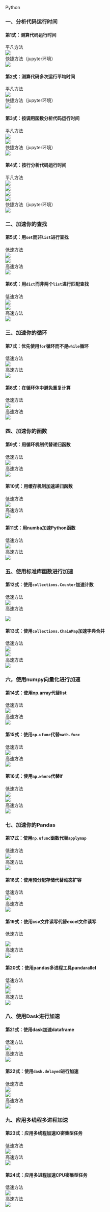 Python
<a name="nLZpS"></a>
### 一、分析代码运行时间
<a name="j7jxp"></a>
#### 第1式：测算代码运行时间
平凡方法<br />![](./img/1640520665290-d2e242e6-c14f-4c38-8bcb-3b538504a1c8.webp)<br />快捷方法（jupyter环境）<br />![](./img/1640520665179-045c7542-e24d-4dfb-99d4-cc86255918f3.webp)
<a name="R6vBP"></a>
#### 第2式：测算代码多次运行平均时间
平凡方法<br />![](./img/1640520665368-dadba013-e54f-4a74-aa12-c3a0aab9a894.webp)<br />快捷方法（jupyter环境）<br />![](./img/1640520665314-b4f8bc7a-5da4-491d-949f-53fc3a185c68.webp)
<a name="EpLG6"></a>
#### 第3式：按调用函数分析代码运行时间
平凡方法<br />![](./img/1640520665033-91276eab-13f3-4241-9e1a-78aa754c5add.webp)<br />![](./img/1640520666636-c4c42171-a148-4742-8561-01dc8fec3a9f.webp)<br />快捷方法（jupyter环境）<br />![](./img/1640520667023-ead22041-e180-4af7-88aa-197c1449b598.webp)
<a name="EfwHu"></a>
#### 第4式：按行分析代码运行时间
平凡方法<br />![](./img/1640520666929-1b1b1cc4-bdb7-47ff-a51a-bf4e54450ff2.webp)<br />![](./img/1640520667010-54c98786-8c29-45f2-8903-c42f0d8d0087.webp)<br />![](./img/1640520667395-0ce475af-a1db-4a09-8553-92b09e5f2393.webp)<br />![](./img/1640520667660-e394e977-63e1-493d-b615-3e1a74fc1b12.webp)<br />快捷方法（jupyter环境）<br />![](./img/1640520668816-adb6e016-43f5-4e95-8371-d4ef1c068b8a.webp)
<a name="B3iNm"></a>
### 二、加速你的查找
<a name="jg4Kj"></a>
#### 第5式：用`set`而非`list`进行查找
低速方法<br />![](./img/1640520668185-ed780505-1508-46d3-9a67-b01376939204.webp)<br />![](./img/1640520668591-c9e9213c-e64e-453e-a41c-bbaf337da3b5.webp)<br />高速方法<br />![](./img/1640520668658-adcc9e02-cd51-4017-b22f-5b4dbc8ab46f.webp)
<a name="r1as1"></a>
#### 第6式：用`dict`而非两个`list`进行匹配查找
低速方法<br />![](./img/1640520668678-73c5aac5-8c77-464f-8fbe-3f82dfef0ccf.webp)<br />![](./img/1640520669303-5a28079c-912a-4657-8e3f-1fecf738dc74.webp)<br />高速方法<br />![](./img/1640520669262-658dbc71-fa0e-4c1f-af8f-b5bf2e8260c6.webp)
<a name="BEOue"></a>
### 三、加速你的循环
<a name="RZsZx"></a>
#### 第7式：优先使用`for`循环而不是`while`循环
低速方法<br />![](./img/1640520669554-75e829fc-5a29-43c3-ab55-2a662d602267.webp)<br />高速方法<br />![](./img/1640520669442-6c25896b-faeb-4060-b979-b43b6ad49dca.webp)
<a name="uwmDM"></a>
#### 第8式：在循环体中避免重复计算
低速方法<br />![](./img/1640520669678-74e88778-0c56-425d-902f-94666f728421.webp)<br />高速方法<br />![](./img/1640520670187-5d722716-520b-44cd-9bee-e2459d9c8d36.webp)
<a name="pdGwR"></a>
### 四、加速你的函数
<a name="pA0Rs"></a>
#### 第9式：用循环机制代替递归函数
低速方法<br />![](./img/1640520670014-6c2a29c0-3e45-4649-9232-04138ef62107.webp)<br />高速方法<br />![](./img/1640520671162-ecd4c494-7941-4726-b386-3d80ecfee367.webp)
<a name="x8DLd"></a>
#### 第10式：用缓存机制加速递归函数
低速方法<br />![](./img/1640520670235-5c90a66d-d540-490b-af28-1e124bbf9223.webp)<br />高速方法<br />![](./img/1640520670324-a276daa9-01db-4a53-9a52-1c79d0472881.webp)
<a name="BKxTM"></a>
#### 第11式：用numba加速Python函数
低速方法<br />![](./img/1640520670650-7d689b6a-b484-4e34-8268-ffc0061f2740.webp)<br />高速方法<br />![](./img/1640520671044-448d4a14-a84f-4648-adc3-266aebe0d3ff.webp)
<a name="mpDN6"></a>
### 五、使用标准库函数进行加速
<a name="f8sTW"></a>
#### 第12式：使用`collections.Counter`加速计数
低速方法<br />![](./img/1640520670960-ad6c16d0-d042-4ef0-8c22-0f4a87ca37e0.webp)<br />高速方法

![](./img/1640520670821-3b64a858-56b0-43f7-905b-ae3d0c700c24.webp)
<a name="JonvG"></a>
#### 第13式：使用`collections.ChainMap`加速字典合并
低速方法<br />![](./img/1640520671427-4b8dc70d-57ea-47ad-9af3-b2adb90613a0.webp)<br />![](./img/1640520671690-2926f195-fd07-49fb-88ea-252271fbb4ac.webp)<br />高速方法<br />![](./img/1640520671795-dd900b5d-cd93-4f2f-87c1-d1cdcdd7228a.webp)
<a name="c2rtr"></a>
### 六，使用numpy向量化进行加速
<a name="MN1bL"></a>
#### 第14式：使用np.array代替list
低速方法<br />![](./img/1640520671738-8eee9c2b-460b-49c2-8d3d-bc67e6d6bc04.webp)<br />高速方法<br />![](./img/1640520672314-b28b2dc5-2f25-4bc9-abcd-8775f5f6e80b.webp)
<a name="SO5en"></a>
#### 第15式：使用`np.ufunc`代替`math.func`
低速方法<br />![](./img/1640520672053-bd079478-1365-4a41-bc3c-125f83aba987.webp)<br />高速方法<br />![](./img/1640520672393-79aa1118-6885-40e6-96ca-5867c4f8767c.webp)
<a name="OZCSc"></a>
#### 第16式：使用`np.where`代替if
低速方法<br />![](./img/1640520672555-7233df3a-e38a-45e3-8999-8d6306ff2afc.webp)<br />![](./img/1640520672664-62c7f78f-6958-4be5-81a9-3ae0d853565a.webp)<br />高速方法<br />![](./img/1640520672828-c3f390d2-6dbf-4e85-b8c1-55da98925c07.webp)
<a name="Mo8yC"></a>
### 七、加速你的Pandas
<a name="FoAGp"></a>
#### 第17式：使用`np.ufunc`函数代替`applymap`
低速方法<br />![](./img/1640520673114-474bbfb9-f820-4626-9847-a77849088208.webp)<br />高速方法<br />![](./img/1640520673066-ce6dcfe4-1df2-41ad-86d4-d9ec91f766b5.webp)
<a name="gJ73B"></a>
#### 第18式：使用预分配存储代替动态扩容
低速方法<br />![](./img/1640520673268-8830010c-4001-41f9-88df-fbcc1ab0c367.webp)<br />高速方法<br />![](./img/1640520673174-f66e22a0-d7bf-40ef-b27d-fd2f088d0eb9.webp)
<a name="RS75d"></a>
#### 第19式：使用csv文件读写代替excel文件读写
低速方法

![](./img/1640520673704-82141d45-d6d7-47d5-90ec-8aa0f97b1d75.webp)<br />高速方法<br />![](./img/1640520673773-ed222cba-3bfd-48d6-abde-fbea5eff1fb8.webp)
<a name="ehmSx"></a>
#### 第20式：使用pandas多进程工具pandarallel
低速方法<br />![](./img/1640520674245-a8e44489-edce-4c16-a392-4fbdfa7c1722.webp)<br />![](./img/1640520675719-89ba5749-15e2-4461-bcfb-7c7549e08fd0.webp)<br />高速方法<br />![](./img/1640520674969-63baf049-b01e-4764-936e-63792aeb198d.webp)
<a name="UgLH8"></a>
### 八、使用Dask进行加速
<a name="DAVPo"></a>
#### 第21式：使用dask加速dataframe
低速方法<br />![](./img/1640520674856-dfda3e52-73ce-40b7-a302-a4f69956654c.webp)<br />高速方法<br />![](./img/1640520674955-39598833-7fea-4b66-a682-d0727d2b947f.webp)
<a name="xp3fG"></a>
#### 第22式：使用`dask.delayed`进行加速
低速方法<br />![](./img/1640520674964-a75ded64-deee-4f9f-b2bd-c21ef4ac0af5.webp)<br />![](./img/1640520675767-36068d07-341b-4209-94ec-8e5a2cf9245a.webp)<br />高速方法<br />![](./img/1640520675809-959fb98a-633c-4762-af06-a61507d4047c.webp)
<a name="A4O8Q"></a>
### 九、应用多线程多进程加速
<a name="HuV3Y"></a>
#### 第23式：应用多线程加速IO密集型任务
低速方法<br />![](./img/1640520675735-db7f6519-269c-4649-87c9-48b083944990.webp)<br />高速方法<br />![](./img/1640520675964-bd8a8402-94c5-4fd1-92c1-27d3426c9e9d.webp)
<a name="J6tQQ"></a>
#### 第24式：应用多进程加速CPU密集型任务
低速方法<br />![](./img/1640520676761-73aa2b46-fd2d-4ad2-96d1-79ecdf663884.webp)<br />高速方法<br />![](./img/1640520677249-89eab3af-a598-4754-b73a-46b27adea812.webp)

